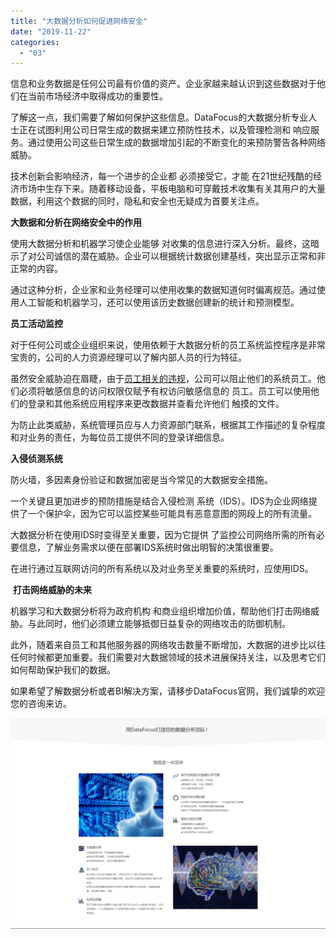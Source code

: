 ```yaml
---
title: "大数据分析如何促进网络安全"
date: "2019-11-22"
categories: 
  - "03"
---
```


信息和业务数据是任何公司最有价值的资产。企业家越来越认识到这些数据对于他们在当前市场经济中取得成功的重要性。

了解这一点，我们需要了解如何保护这些信息。DataFocus的大数据分析专业人士正在试图利用公司日常生成的数据来建立预防性技术，以及管理检测和 响应服务。通过使用公司这些日常生成的数据增加引起的不断变化的来预防警告各种网络威胁。

技术创新会影响经济，每一个进步的企业都 必须接受它，才能 在21世纪残酷的经济市场中生存下来。随着移动设备，平板电脑和可穿戴技术收集有关其用户的大量数据，利用这个数据的同时，隐私和安全也无疑成为首要关注点。

**大数据和分析在网络安全中的作用**

使用大数据分析和机器学习使企业能够 对收集的信息进行深入分析。最终，这暗示了对公司诚信的潜在威胁。企业可以根据统计数据创建基线，突出显示正常和非正常的内容。

通过这种分析，企业家和业务经理可以使用收集的数据知道何时偏离规范。通过使用人工智能和机器学习，还可以使用该历史数据创建新的统计和预测模型。

**员工活动监控** 

对于任何公司或企业组织来说，使用依赖于大数据分析的员工系统监控程序是非常宝贵的，公司的人力资源经理可以了解内部人员的行为特征。

虽然安全威胁迫在眉睫，由于[员工相关的违规](https://www.csoonline.com/article/2130877/data-breach/the-biggest-data-breaches-of-the-21st-century.html)，公司可以阻止他们的系统员工。他们必须将敏感信息的访问权限仅赋予有权访问敏感信息的 员工。员工可以使用他们的登录和其他系统应用程序来更改数据并查看允许他们 触摸的文件。

为防止此类威胁，系统管理员应与人力资源部门联系，根据其工作描述的复杂程度和对业务的责任，为每位员工提供不同的登录详细信息。

**入侵侦测系统** 

防火墙，多因素身份验证和数据加密是当今常见的大数据安全措施。

一个关键且更加进步的预防措施是结合入侵检测 系统（IDS）。IDS为企业网络提供了一个保护伞，因为它可以监控某些可能具有恶意意图的网段上的所有流量。

大数据分析在使用IDS时变得至关重要，因为它提供 了监控公司网络所需的所有必要信息，了解业务需求以便在部署IDS系统时做出明智的决策很重要。

在进行通过互联网访问的所有系统以及对业务至关重要的系统时，应使用IDS。

 **打击网络威胁的未来**

机器学习和大数据分析将为政府机构 和商业组织增加价值，帮助他们打击网络威胁。与此同时，他们必须建立能够抵御日益复杂的网络攻击的防御机制。

此外，随着来自员工和其他服务器的网络攻击数量不断增加，大数据的进步比以往任何时候都更加重要。我们需要对大数据领域的技术进展保持关注，以及思考它们如何帮助保护我们的数据。

如果希望了解数据分析或者BI解决方案，请移步DataFocus官网，我们诚挚的欢迎您的咨询来访。

![FireShot Capture 012 - 标准1111111](images/fireshot-capture-012-1111111-2.png)
